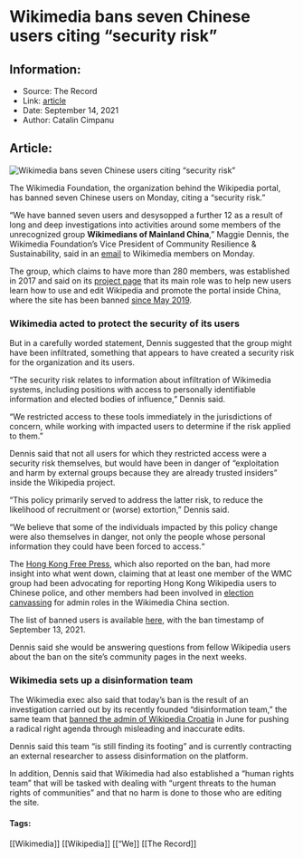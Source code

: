# Wikimedia bans seven Chinese users citing “security risk”
### 

## Information:
+ Source: The Record
+ Link: [article](https://therecord.media/wikimedia-bans-seven-chinese-users-citing-security-risk/)
+ Date: September 14, 2021
+ Author: Catalin Cimpanu


## Article:
![Wikimedia bans seven Chinese users citing “security risk”](https://therecord.media/wp-content/uploads/2021/09/Wikipedia-China.jpg)

The Wikimedia Foundation, the organization behind the Wikipedia portal, has banned seven Chinese users on Monday, citing a “security risk.”


“We have banned seven users and desysopped a further 12 as a result of long and deep investigations into activities around some members of the unrecognized group **Wikimedians of Mainland China**,” Maggie Dennis, the Wikimedia Foundation’s Vice President of Community Resilience & Sustainability, said in an [email](https://lists.wikimedia.org/hyperkitty/list/wikimedia-l@lists.wikimedia.org/thread/6ANVSSZWOGH27OXAIN2XMJ2X7NWRVURF/?IS46RF) to Wikimedia members on Monday.


The group, which claims to have more than 280 members, was established in 2017 and said on its [project page](https://meta.wikimedia.org/wiki/Wikimedians_of_Mainland_China) that its main role was to help new users learn how to use and edit Wikipedia and promote the portal inside China, where the site has been banned [since May 2019](https://slate.com/technology/2019/05/wikipedia-china-block-censorship-tiananmen-square.html).


### Wikimedia acted to protect the security of its users


But in a carefully worded statement, Dennis suggested that the group might have been infiltrated, something that appears to have created a security risk for the organization and its users.


“The security risk relates to information about infiltration of Wikimedia systems, including positions with access to personally identifiable information and elected bodies of influence,” Dennis said.


“We restricted access to these tools immediately in the jurisdictions of concern, while working with impacted users to determine if the risk applied to them.”


Dennis said that not all users for which they restricted access were a security risk themselves, but would have been in danger of “exploitation and harm by external groups because they are already trusted insiders” inside the Wikipedia project.


“This policy primarily served to address the latter risk, to reduce the likelihood of recruitment or (worse) extortion,” Dennis said.


“We believe that some of the individuals impacted by this policy change were also themselves in danger, not only the people whose personal information they could have been forced to access.“


The [Hong Kong Free Press](https://hongkongfp.com/2021/09/14/exclusive-wikipedia-bans-7-mainland-chinese-power-users-over-infiltration-and-exploitation-in-unprecedented-clampdown/), which also reported on the ban, had more insight into what went down, claiming that at least one member of the WMC group had been advocating for reporting Hong Kong Wikipedia users to Chinese police, and other members had been involved in [election canvassing](https://en.wikipedia.org/wiki/Canvassing) for admin roles in the Wikimedia China section.


The list of banned users is available [here](https://meta.wikimedia.org/wiki/WMF_Global_Ban_Policy#List_of_global_bans_placed_by_the_Wikimedia_Foundation), with the ban timestamp of September 13, 2021.


Dennis said she would be answering questions from fellow Wikipedia users about the ban on the site’s community pages in the next weeks.


### Wikimedia sets up a disinformation team


The Wikimedia exec also said that today’s ban is the result of an investigation carried out by its recently founded “disinformation team,” the same team that [banned the admin of Wikipedia Croatia](https://therecord.media/wikimedia-bans-admin-of-wikipedia-croatia-for-pushing-radical-right-agendas/) in June for pushing a radical right agenda through misleading and inaccurate edits.


Dennis said this team “is still finding its footing” and is currently contracting an external researcher to assess disinformation on the platform.


In addition, Dennis said that Wikimedia had also established a “human rights team” that will be tasked with dealing with “urgent threats to the human rights of communities” and that no harm is done to those who are editing the site.





#### Tags:
[[Wikimedia]] [[Wikipedia]] [[“We]] [[The Record]]
